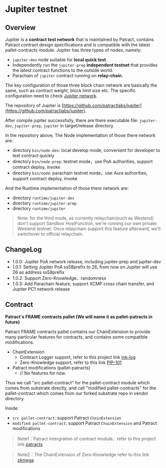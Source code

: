 
# Jupiter testnet

## Overview

Jupiter is a **contract test network** that is maintained by Patract, contains Patract contract design specifications and is compatible with the latest pallet-contracts module. Jupiter has three types of nodes, namely:

- `jupiter-dev` node suitable for **local quick test**.
- Independently run the `jupiter-prep` **independent testnet** that provides the latest contract functions to the outside world.
- Parachain of `jupiter` contract running on **relay-chain**.

The key configuration of those three block chain network are basically the same, such as contract weight, block limit size etc. The specific configuration need to check [Jupiter network](./network.md).

The repository of Jupiter is [https://github.com/patractlabs/jupiter](https://github.com/patractlabs/jupiter).

After compile jupiter successfully, there are there executable file: `jupiter-dev`, `jupiter-prep`, `jupiter` in target/release directory.

In the repository above, The Node implementation of those there network are:

- directory `bin/node-dev`: local develop mode, convenient for developer to test contract quickly
- directory `bin/node-prep`: testnet mode，use PoA authorities, support contract deploy, invoke
- directory `bin/node`: parachain testnet mode，use Aura authorities, support contract deploy, invoke

And the Runtime implementation of those there network are:

- directory `runtime/jupiter-dev`
- directory `runtime/jupiter-prep`
- directory `runtime/jupiter`

> Note: for the third mode, as currently relaychain(such as Westend) don't support Sandbox HostFunction, we're running our own private Westend testnet. Once relaychain support this feature afterward, we'll switchover to official relaychain.

## ChangeLog

- 1.0.0: Jupiter PoA network release, including jupiter-prep and jupiter-dev
- 1.0.1: Setting Jupiter PoA ss58prefix to 26, from now on Jupiter will use 26 as address ss58prefix
- 1.0.2: Support Zero-Knowledge、randomness
- 1.0.3: Add Parachain feature, support XCMP cross chain transfer, and Jupiter PC1 network release

## Contract

**Patract's FRAME contracts pallet (We will name it as pallet-patracts in future)**

Patract FRAME contracts pallet contains our ChainExtension to provide many particular features for contracts, and contains some compatible modifications.

- ChainExtension
    - Contract Logger support, refer to this project link [ink-log](https://github.com/patractlabs/ink-log)
    - Zero-Knowledge support, refer to this link [PIP-101](https://github.com/patractlabs/PIPs/blob/main/PIPs/pip-101.md)
- Patract modifications (pallet-patracts)
    - // No features for now.

Thus we call "src pallet-contract" for the pallet-contract module which comes from substrate directly, and call "modified pallet-contracts" for the pallet-contract which comes from our forked substrate repo in vendor directory.

Inside:

- `src pallet-contract`: support Patract `ChainExtension`
- `modified pallet-contract`: support Patract `ChainExtension` and Patract modifications

> Note1：Patract intergration of contract module，refer to this project link [patracts](https://github.com/patractlabs/patracts)

> Note2：The ChainExtension of Zero-Knowledge refer to this link [zkmega](/zkmega/tutorial)

